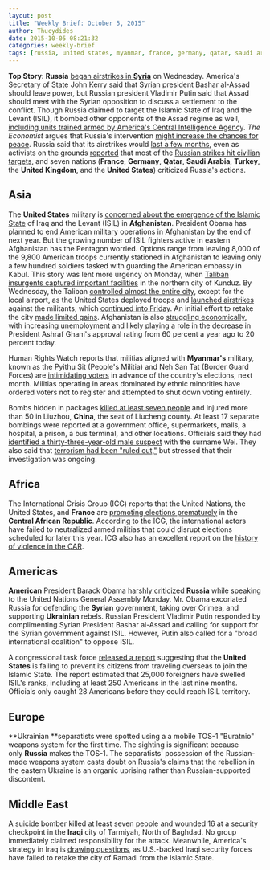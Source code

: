```yaml
---
layout: post
title: "Weekly Brief: October 5, 2015"
author: Thucydides
date: 2015-10-05 08:21:32
categories: weekly-brief
tags: [russia, united states, myanmar, france, germany, qatar, saudi arabia, turkey, united kingdom, afghanistan, china, syria, central african republic, ukraine]
---
```


**Top Story**: **Russia** [began airstrikes in **Syria**](http://time.com/4055405/russia-airstrikes-syria/) on Wednesday. America's Secretary of State John Kerry said that Syrian president Bashar al-Assad should leave power, but Russian president Vladimir Putin said that Assad should meet with the Syrian opposition to discuss a settlement to the conflict. Though Russia claimed to target the Islamic State of Iraq and the Levant (ISIL), it bombed other opponents of the Assad regime as well, [including units trained armed by America's Central Intelligence Agency](https://www.washingtonpost.com/world/russias-legislature-authorizes-putin-to-use-military-force-in-syria/2015/09/30/f069f752-6749-11e5-9ef3-fde182507eac_story.html). _The Economist_ argues that Russia's intervention [might increase the chances for peace](http://www.economist.com/news/middle-east-and-africa/21667947-russias-intervention-side-bashar-assad-just-might-increase-chances). Russia said that its airstrikes would [last a few months](http://www.wsj.com/articles/russia-says-airstrikes-in-syria-to-last-a-few-months-1443777347), even as activists on the grounds [reported](http://www.theguardian.com/world/2015/oct/02/people-are-angry-and-boiling-syrians-tell-of-russian-airstrikes) that most of the [Russian strikes hit civilian targets](http://america.aljazeera.com/articles/2015/10/2/russia-accused-of-hitting-civilians-syria.html), and seven nations (**France**, **Germany**, **Qatar**, **Saudi Arabia**, **Turkey**, the **United Kingdom**, and the **United States**) criticized Russia's actions.

## Asia

The **United States** military is [concerned about the emergence of the Islamic State](http://foreignpolicy.com/2015/09/25/islamic-state-could-keep-u-s-troops-in-afghanistan/) of Iraq and the Levant (ISIL) in **Afghanistan**. President Obama has planned to end American military operations in Afghanistan by the end of next year. But the growing number of ISIL fighters active in eastern Afghanistan has the Pentagon worried. Options range from leaving 8,000 of the 9,800 American troops currently stationed in Afghanistan to leaving only a few hundred soldiers tasked with guarding the American embassy in Kabul. This story was lent more urgency on Monday, when [Taliban insurgents captured important facilities](https://www.washingtonpost.com/world/taliban-overruns-half-of-northern-afghan-city/2015/09/28/53798568-65df-11e5-bdb6-6861f4521205_story.html) in the northern city of Kunduz. By Wednesday, the Taliban [controlled almost the entire city](http://www.wsj.com/articles/afghanistan-taliban-seize-government-stronghold-in-kunduz-1443604833), except for the local airport, as the United States deployed troops and [launched airstrikes](http://www.aljazeera.com/news/2015/09/nato-forces-bolster-afghan-troops-battle-kunduz-150930054802878.html) against the militants, which [continued into Friday](http://www.nytimes.com/2015/10/03/world/asia/taliban-kunduz-afghanistan.html). An initial effort to retake the city [made limited gains](https://www.washingtonpost.com/world/asia_pacific/us-troops-dispatched-to-kunduz-to-help-afghan-forces/2015/09/30/ea7768f2-66e5-11e5-9223-70cb36460919_story.html). Afghanistan is also [struggling economically](http://www.aljazeera.com/indepth/features/2015/09/afghanistan-economic-devastation-rivals-security-woes-150929082336331.html), with increasing unemployment and likely playing a role in the decrease in President Ashraf Ghani's approval rating from 60 percent a year ago to 20 percent today.

Human Rights Watch reports that militias aligned with **Myanmar's** military, known as the Pyithu Sit (People's Militia) and Neh San Tat (Border Guard Forces) are [intimidating voters](https://www.hrw.org/news/2015/09/29/dispatches-militias-and-electoral-intimidation-burma) in advance of the country's elections, next month. Militias operating in areas dominated by ethnic minorities have ordered voters not to register and attempted to shut down voting entirely.

Bombs hidden in packages [killed at least seven people](http://www.scmp.com/news/china/society/article/1862823/multiple-explosions-said-be-triggered-parcel-bombs-rock-county) and injured more than 50 in Liuzhou, **China**, the seat of Liucheng county. At least 17 separate bombings were reported at a government office, supermarkets, malls, a hospital, a prison, a bus terminal, and other locations. Officials said they had [identified a thirty-three-year-old male suspect](http://europe.newsweek.com/least-three-killed-series-bombings-china-state-tv-333879) with the surname Wei. They also said that [terrorism had been "ruled out,"](http://www.nytimes.com/2015/10/01/world/asia/china-liucheng-guangxi-explosions.html) but stressed that their investigation was ongoing.

## Africa

The International Crisis Group (ICG) reports that the United Nations, the United States, and **France** are [promoting elections prematurely](http://www.crisisgroup.org/en/regions/africa/central-africa/central-african-republic/op-eds/2015/schneider-crisis-at-a-crossroads-in-africa.aspx) in the **Central African Republic**. According to the ICG, the international actors have failed to neutralized armed militias that could disrupt elections scheduled for later this year. ICG also has an excellent report on the [history of violence in the CAR](http://www.crisisgroup.org/en/regions/africa/central-africa/central-african-republic/230-central-african-republic-the-roots-of-violence.aspx).

## Americas

**American** President Barack Obama [harshly criticized **Russia**](http://www.nytimes.com/2015/09/29/world/middleeast/un-general-assembly-syria-isis-refugees.html) while speaking to the United Nations General Assembly Monday. Mr. Obama excoriated Russia for defending the **Syrian** government, taking over Crimea, and supporting **Ukrainian** rebels. Russian President Vladimir Putin responded by complimenting Syrian President Bashar al-Assad and calling for support for the Syrian government against ISIL. However, Putin also called for a "broad international coalition" to oppose ISIL.

A congressional task force [released a report](http://www.cnn.com/2015/09/29/politics/foreign-fighters-isis-congressional-task-force-report/index.html) suggesting that the **United States** is failing to prevent its citizens from traveling overseas to join the Islamic State. The report estimated that 25,000 foreigners have swelled ISIL's ranks, including at least 250 Americans in the last nine months. Officials only caught 28 Americans before they could reach ISIL territory.

## Europe

**Ukrainian **separatists were spotted using a a mobile TOS-1 "Buratnio" weapons system for the first time. The sighting is significant because only **Russia** makes the TOS-1\. The separatists' possession of the Russian-made weapons system casts doubt on Russia's claims that the rebellion in the eastern Ukraine is an organic uprising rather than Russian-supported discontent.

## Middle East

A suicide bomber killed at least seven people and wounded 16 at a security checkpoint in the **Iraqi** city of Tarmiyah, North of Baghdad. No group immediately claimed responsibility for the attack. Meanwhile, America's strategy in Iraq is [drawing questions](http://hamptonroads.com/2015/09/us-strategy-question-after-iraqs-stalemate-ramadi), as U.S.-backed Iraqi security forces have failed to retake the city of Ramadi from the Islamic State.

